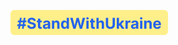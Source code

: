 [![StandWithUkraine][ukraine-svg]][ukraine-readme]




[arktype]: https://arktype.io/
[axios]: https://axios-http.com/docs/intro
[flask]: https://flask.palletsprojects.com/en/3.0.x/
[flowbite]: https://flowbite.com/
[kasisoft.com]: https://kasisoft.com
[license]: ./LICENSE
[pex]: https://docs.pex-tool.org/
[pnpm]: https://pnpm.io/
[python]: https://www.python.org/
[restic]: https://restic.net/
[resticpy]: https://github.com/mtlynch/resticpy
[svelte]: https://svelte.dev/
[tailwindcss]: https://tailwindcss.com/
[typescript]: https://www.typescriptlang.org/
[vite]: https://vitejs.dev/
[yaml]: https://yaml.org/

[ukraine-readme]: https://github.com/vshymanskyy/StandWithUkraine/blob/main/docs/README.md
[ukraine-svg]: https://raw.githubusercontent.com/vshymanskyy/StandWithUkraine/main/badges/StandWithUkraine.svg